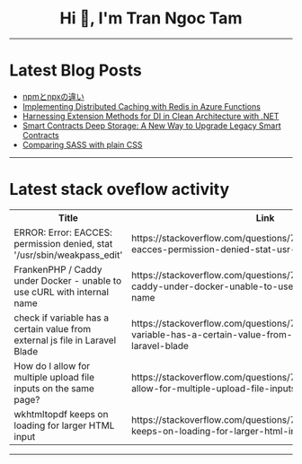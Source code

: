<h1 align="center">Hi 👋, I'm Tran Ngoc Tam</h1>

---

# Latest Blog Posts 
<!-- BLOG-POST-LIST:START -->
- [npmとnpxの違い](https://dev.to/hamachooo25/npmtonpxnowei-i-2cif)
- [Implementing Distributed Caching with Redis in Azure Functions](https://dev.to/mbrennan376/implementing-distributed-caching-with-redis-in-azure-functions-14ph)
- [Harnessing Extension Methods for DI in Clean Architecture with .NET](https://dev.to/mbrennan376/harnessing-extension-methods-for-di-in-clean-architecture-with-net-29l7)
- [Smart Contracts Deep Storage: A New Way to Upgrade Legacy Smart Contracts](https://dev.to/smartmuv/smart-contracts-deep-storage-a-new-way-to-upgrade-legacy-smart-contracts-432a)
- [Comparing SASS with plain CSS](https://dev.to/devibbi/comparing-sass-with-plain-css-44bp)
<!-- BLOG-POST-LIST:END -->

---

# Latest stack oveflow activity
<table>
  <tr><th>Title</th><th>Link</th></tr>
  <!-- STACKOVERFLOW:START --><tr><td>ERROR: Error: EACCES: permission denied, stat &#39;/usr/sbin/weakpass_edit&#39;</td><td>https://stackoverflow.com/questions/79148454/error-error-eacces-permission-denied-stat-usr-sbin-weakpass-edit</td></tr><tr><td>FrankenPHP / Caddy under Docker - unable to use cURL with internal name</td><td>https://stackoverflow.com/questions/79148081/frankenphp-caddy-under-docker-unable-to-use-curl-with-internal-name</td></tr><tr><td>check if variable has a certain value from external js file in Laravel Blade</td><td>https://stackoverflow.com/questions/79148046/check-if-variable-has-a-certain-value-from-external-js-file-in-laravel-blade</td></tr><tr><td>How do I allow for multiple upload file inputs on the same page?</td><td>https://stackoverflow.com/questions/79148018/how-do-i-allow-for-multiple-upload-file-inputs-on-the-same-page</td></tr><tr><td>wkhtmltopdf keeps on loading for larger HTML input</td><td>https://stackoverflow.com/questions/79147917/wkhtmltopdf-keeps-on-loading-for-larger-html-input</td></tr><!-- STACKOVERFLOW:END -->
</table>

---


